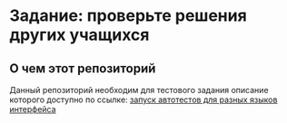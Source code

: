 # Задание: проверьте решения других учащихся

## О чем этот репозиторий
Данный репозиторий необходим для тестового задания описание которого доступно по ссылке: [запуск автотестов для разных языков интерфейса](https://stepik.org/lesson/237240/step/9?unit=209628)

